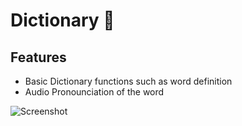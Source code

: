 # Dictionary  📕

## Features

- Basic Dictionary functions such as word definition 
- Audio Pronounciation of the word 

![Screenshot ](https://github.com/pnut8/Dictionary/assets/88376730/fc010868-5623-4c5a-92a4-5f2c54adda13)

